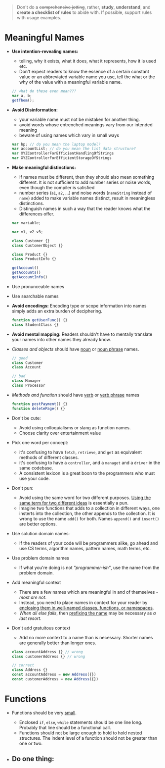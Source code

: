 > Don't do a <del>comprehensive jotting</del>, rather, **study**, **understand**, and **create a checklist of rules** to abide with. If possible, support rules with usage examples.

# Meaningful Names
- **Use intention-revealing names:**
  - telling, why it exists, what it does, what it represents, how it is used etc.
  - Don't expect readers to know the essence of a certain constant value or an abbreviated variable name you use, tell the what or the why of the value with a meaningful variable name.
  ```js
  // what do these even mean???
  var a, b;
  getThem();
  ```

- **Avoid Disinformation:**
  - your variable name must not be mistaken for another thing.
  - avoid words whose entrenched meanings vary from our intended meaning
  - beware of using names which vary in small ways
  ```js
  var hp; // do you mean the laptop model?
  var accountList; // do you mean the list data structure?
  var XYZControllerForEfficientHandlingOfStrings
  var XYZControllerForEfficientStorageOfStrings
  ```

- **Make meaningful distinctions:**
  - If names must be different, then they should also mean something different. It is not sufficient to add number series or noise words, even though the compiler is satisfied
  - number series (`a1`, `a2`, ...) and noise words (`nameString` instead of `name`) added to make variable names distinct, result in meaningless distinctions.
  - Distinguish names in such a way that the reader knows what the differences offer.
  ```js
  var variable;

  var v1, v2 v3;

  class Customer {}
  class CustomerObject {}

  class Product {}
  class ProductInfo {}

  getAccount()
  getAccounts()
  getAccountInfo()
  ```

- Use pronunceable names
- Use searchable names
- **Avoid encodings:** Encoding type or scope information into names simply adds an extra burden of deciphering.
  ```js
  function getUserFunc() {}
  class StudentClass {}
  ```
- **Avoid mental mapping:** Readers shouldn't have to mentally translate your names into other names they already know.

- *Classes and objects* should have <u>noun</u> or <u>noun phrase</u> names.
  ```js
  // good
  class Customer
  class Account

  // bad
  class Manager
  class Processor
  ```

- *Methods and function* should have <u>verb</u> or <u>verb phrase</u> names
  ```js
  function postPayment() {}
  function deletePage() {}
  ```

- Don't be cute:
  - Avoid using colloquialisms or slang as function names.
  - Choose clarity over entertainment value

- Pick one word per concept:
  - it's confusing to have `fetch`, `retrieve`, and `get` as equivalent methods of different classes.
  - it's confusing to have a `controller`, and a `managet` and a `driver` in the same codebase.
  - A consistent lexicon is a great boon to the programmers who must use your code.

- Don't pun:
  - Avoid using the same word for two different purposes. <u>Using the same term for two different ideas</u> is essentially a pun.
  - Imagine two functions that adds to a collection in different ways, one insterts into the collection, the other appends to the collection. It is wrong to use the name `add()` for both. Names `append()` and `insert()` are better options.

- Use solution domain names:
  - If the readers of your code will be programmers alike, go ahead and use CS terms, algorithm names, pattern names, math terms, etc.

- Use problem domain names
  - If what you're doing is not *"programmer-ish"*, use the name from the problem domain.

- Add meaningful context
  - There are a few names which are meaningful in and of themselves - *most are not*. 
  - Instead, you need to place names in context for your reader by <u>enclosing them in well-named classes, functions, or namespaces</u>.
  - *When all else fails*, then <u>prefixing the name</u> may be necessary as *a last resort*.

- Don't add gratuitous context
  - Add no more context to a name than is necessary. Shorter names are generally better than longer ones.
  ```js
  class accountAddress {} // wrong
  class customerAddress {} // wrong

  // correct
  class Address {}
  const accountAddress = new Address({})
  const customerAddress = new Address({})
  ```

# Functions
- Functions should be very <u>small</u>.
  - Enclosed `if`, `else`, `while` statements should be one line long. Probably that line should be a functional call.
  - Functions should not be large enough to hold to hold nested structures. The indent level of a function should not be greater than one or two.  

- Do one thing:
  - 